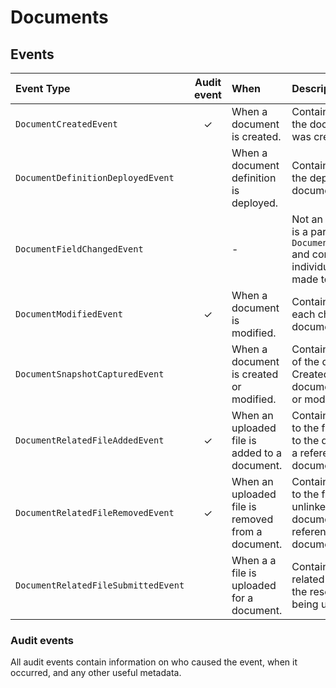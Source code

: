 # Documents

## Events

| Event Type                          | Audit event | When                                              | Description                                                                                                          |
|:------------------------------------|:-----------:|:--------------------------------------------------|:---------------------------------------------------------------------------------------------------------------------|
| `DocumentCreatedEvent`              |      ✓      | When a document is created.                       | Contains details about the document that was created.                                                                |
| `DocumentDefinitionDeployedEvent`   |             | When a document definition is deployed.           | Contains details about the deployed document.                                                                        |
| `DocumentFieldChangedEvent`         |             | -                                                 | Not an actual event. It is a part of the `DocumentModifiedEvent` and contains individual changes made to a document. |
| `DocumentModifiedEvent`             |      ✓      | When a document is modified.                      | Contains details about each changes when a document is modified.                                                     |
| `DocumentSnapshotCapturedEvent`     |             | When a document is created or modified.           | Contains a snapshot of the document. Created when a document is created or modified.                                 |
| `DocumentRelatedFileAddedEvent`     |      ✓      | When an uploaded file is added to a document.     | Contains a reference to the file that is linked to the document, and a reference to the document.                    |
| `DocumentRelatedFileRemovedEvent`   |      ✓      | When an uploaded file is removed from a document. | Contains a reference to the file that is unlinked from the document, and a reference to the document.                |
| `DocumentRelatedFileSubmittedEvent` |             | When a a file is uploaded for a document.         | Contains the ID of the related document and the resource ID that is being uploaded.                                  |


### Audit events

All audit events contain information on who caused the event, when it occurred, and any other useful metadata.
